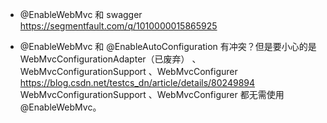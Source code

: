 - @EnableWebMvc 和 swagger  
  https://segmentfault.com/q/1010000015865925  

- @EnableWebMvc 和 @EnableAutoConfiguration 有冲突？但是要小心的是  
  WebMvcConfigurationAdapter（已废弃） 、WebMvcConfigurationSupport 、WebMvcConfigurer 
  https://blog.csdn.net/testcs_dn/article/details/80249894  
  WebMvcConfigurationSupport 、WebMvcConfigurer 都无需使用 @EnableWebMvc。  